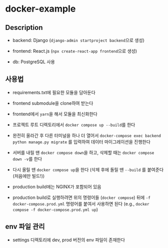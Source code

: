 # docker-example

## Description

- backend: Django (`django-admin startproject backend`으로 생성)

- frontend: React.js (`npx create-react-app frontend`으로 생성)

- db: PostgreSQL 사용

## 사용법

- requirements.txt에 필요한 모듈을 담아둔다

- frontend submodule을 clone하여 받는다

- frontend에서 `yarn`을 해서 모듈을 최신화한다

- 프로젝트 루트 디렉토리에서 `docker compose up --build`를 한다

- 완전히 올라간 후 다른 터미널을 하나 더 열어서 `docker-compose exec backend python manage.py migrate` 를 입력하여 데이터 마이그레이션을 진행한다

- 서버를 내릴 땐 `docker compose down`을 하고, 삭제할 때는 `docker compose down -v`를 한다

- 다시 올릴 땐 `docker compose up`을 한다 (삭제 후에 돌릴 땐 `--build` 를 붙여준다 (처음에만 빌드!))

- production build에는 NGINX가 포함되어 있음

- production build로 실행하려면 위의 명령어들 (`docker compose`) 뒤에 `-f docker-compose.prod.yml` 명령어를 붙여서 사용하면 된다 (e.g., `docker compose -f docker-compose.prod.yml up`)

## env 파일 관리

- settings 디렉토리에 dev, prod 버전의 env 파일이 존재한다
